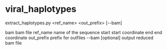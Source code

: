 # viral_haplotypes

extract_haplotypes.py <bam> <ref_name> <start> <end> <out_prefix> [--bam]

bam		bam file
ref_name 	name of the sequence 
start		start coordinate
end		end coordinate
out_prefix	prefix for outfiles
--bam		[optional] output reduced bam file

